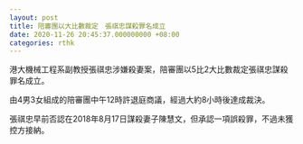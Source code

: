 ```yaml
---
layout: post
title: 陪審團以大比數裁定　張祺忠謀殺罪名成立　
date: 2020-11-26 20:45:37.000000000 +08:00
categories: rthk
---
```


港大機械工程系副教授張祺忠涉嫌殺妻案，陪審團以5比2大比數裁定張祺忠謀殺罪名成立。

由4男3女組成的陪審團中午12時許退庭商議，經過大約8小時後達成裁決。

張祺忠早前否認在2018年8月17日謀殺妻子陳慧文，但承認一項誤殺罪，不過未獲控方接納。
